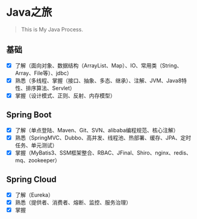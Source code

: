 # Java之旅

> This is My Java Process.

## 基础

- [x] 了解（面向对象、数据结构（ArrayList、Map）、IO、常用类（String、Array、File等）、jdbc）
- [x] 熟悉（多线程、掌握（接口、抽象、多态、继承）、注解、JVM、Java8特性、排序算法、Servlet）
- [x] 掌握（设计模式、正则、反射、内存模型）
  
## Spring Boot

- [x] 了解（单点登陆、Maven、Git、SVN、alibaba编程规范、核心注解）
- [x] 熟悉（SpringMVC、Dubbo、高并发、线程池、热部署、缓存、JPA、定时任务、单元测试）
- [x] 掌握（MyBatis3、SSM框架整合、RBAC、JFinal、Shiro、nginx、redis、mq、zookeeper）
  
## Spring Cloud

- [x] 了解（Eureka）
- [x] 熟悉（提供者、消费者、熔断、监控、服务治理）
- [x] 掌握
